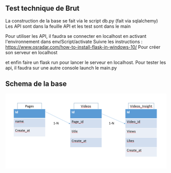 ## Test technique de Brut

La construction de la base se fait via le script db.py (fait via sqlalchemy)
Les API sont dans la feuille API
et les test sont dans le main

Pour utiliser les API, il faudra se connecter en localhost en activant l'environnement dans
env/Script/activate
Suivre les instructions : https://www.osradar.com/how-to-install-flask-in-windows-10/ Pour créer son serveur en localhost

et enfin faire un flask run pour lancer le serveur en localhost.
Pour tester les api, il faudra sur une autre console launch le main.py

## Schema de la base 

!["Schema de base"](Structure.PNG)
